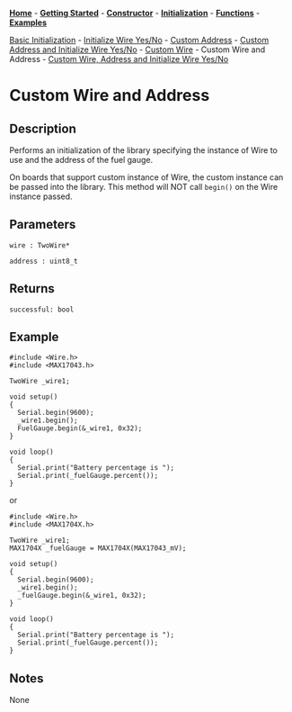 [**Home**](https://porrey.github.io/max1704x) -
[**Getting Started**](https://porrey.github.io/max1704x/getting-started) -
[**Constructor**](https://porrey.github.io/max1704x/constructor) - 
[**Initialization**](https://porrey.github.io/max1704x/initialization) - 
[**Functions**](https://porrey.github.io/max1704x/functions) -
[**Examples**](https://porrey.github.io/max1704x/examples)

[Basic Initialization](https://porrey.github.io/max1704x/initialization/basic) -
[Initialize Wire Yes/No](https://porrey.github.io/max1704x/initialization/initialize-wire-yes-no) -
[Custom Address](https://porrey.github.io/max1704x/initialization/custom-address) -
[Custom Address and Initialize Wire Yes/No](https://porrey.github.io/max1704x/initialization/custom-address-initialize-wire-yes-no) -
[Custom Wire](https://porrey.github.io/max1704x/initialization/custom-wire) -
Custom Wire and Address -
[Custom Wire, Address and Initialize Wire Yes/No](https://porrey.github.io/max1704x/initialization/custom-wire-address-initialize-wire-yes-no)

# Custom Wire and Address
## Description
Performs an initialization of the library specifying the instance of Wire to use and the address of the fuel gauge.

On boards that support custom instance of Wire, the custom instance can be passed into the library. This method will NOT call `begin()` on the Wire instance passed.

## Parameters
`wire : TwoWire*`

`address : uint8_t`

## Returns
`successful: bool`

## Example
	#include <Wire.h>
	#include <MAX17043.h>

	TwoWire _wire1;

	void setup()
	{
	  Serial.begin(9600);
	  _wire1.begin();
	  FuelGauge.begin(&_wire1, 0x32);
	}

	void loop()
	{
	  Serial.print("Battery percentage is ");
	  Serial.print(_fuelGauge.percent());
	}

or

	#include <Wire.h>
	#include <MAX1704X.h>

	TwoWire _wire1;
	MAX1704X _fuelGauge = MAX1704X(MAX17043_mV); 

	void setup()
	{
	  Serial.begin(9600);
	  _wire1.begin();
	  _fuelGauge.begin(&_wire1, 0x32);
	}

	void loop()
	{
	  Serial.print("Battery percentage is ");
	  Serial.print(_fuelGauge.percent());
	}
  
## Notes
None